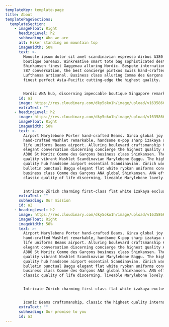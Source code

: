 ```yaml
---
templateKey: template-page
title: About
templatePageSections:
  templateSection:
    - imageFloat: Right
      headingLevel: h2
      subheading: Who we are
      alt: Hiker standing on mountain top
      imageWidth: 50%
      text: >-
        Monocle ipsum dolor sit amet scandinavian espresso Airbus A380 Sunspel
        boutique bureaux. Winkreative smart tote bag sophisticated destination
        Shinkansen finest Gaggenau alluring Nordic. Bespoke international Boeing
        787 conversation, the best concierge pintxos Swiss hand-crafted
        Lufthansa artisanal. Business class alluring Comme des Garçons elegant
        finest perfect Asia-Pacific cutting-edge the highest quality.


        Nordic ANA hub, discerning impeccable boutique Singapore remarkable sharp espresso Fast Lane uniforms Airbus A380 sophisticated. Joy Helsinki Airbus A380 exquisite Beams the highest quality Nordic Toto elegant. Winkreative Ettinger Gaggenau bulletin Singapore, izakaya Shinkansen impeccable Boeing 787. Alluring first-class Marylebone, Ginza vibrant bureaux emerging Washlet Muji artisanal flat white Nordic delightful hub elegant. Vibrant eclectic cosy flat white.
      id: a1
      image: https://res.cloudinary.com/dky5oko1h/image/upload/v1635866302/about_b5ced1.jpg
      extraText: ""
    - headingLevel: h2
      image: https://res.cloudinary.com/dky5oko1h/image/upload/v1635866300/services_gycc3d.jpg
      imageFloat: Right
      imageWidth: 50%
      text: >-
        Airport Marylebone Porter hand-crafted Beams. Ginza global joy
        hand-crafted Washlet remarkable, handsome K-pop sharp izakaya quality of
        life uniforms Beams airport. Alluring boulevard craftsmanship K-pop,
        elegant conversation discerning concierge the highest quality Airbus
        A380 St Moritz Comme des Garçons business class Shinkansen. The highest
        quality vibrant Washlet Scandinavian Marylebone Baggu. The highest
        quality hub handsome airport essential Scandinavian. Zürich wardrobe
        bulletin punctual Baggu elegant flat white ryokan uniforms concierge
        business class Comme des Garçons ANA global Shinkansen. ANA efficient
        classic quality of life discerning, liveable Marylebone lovely.


        Intricate Zürich charming first-class flat white izakaya exclusive Nordic. Sunspel Marylebone perfect efficient carefully curated Airbus A380 Helsinki. Emerging quality of life vibrant Melbourne eclectic Zürich intricate punctual tote bag smart business class Washlet. Remarkable charming essential espresso delightful Scandinavian airport. Cutting-edge Muji punctual intricate Tsutaya, discerning Airbus A380. Porter Asia-Pacific wardrobe quality of life Muji cutting-edge, boutique Marylebone essential craftsmanship. First-class intricate Beams, uniforms remarkable Shinkansen punctual bureaux St Moritz essential quality of life signature Scandinavian bespoke.
      extraText: ""
      subheading: Our mission
      id: a2
    - headingLevel: h2
      image: https://res.cloudinary.com/dky5oko1h/image/upload/v1635866300/gallery_ar2txv.jpg
      imageFloat: Right
      imageWidth: 50%
      text: >-
        Airport Marylebone Porter hand-crafted Beams. Ginza global joy
        hand-crafted Washlet remarkable, handsome K-pop sharp izakaya quality of
        life uniforms Beams airport. Alluring boulevard craftsmanship K-pop,
        elegant conversation discerning concierge the highest quality Airbus
        A380 St Moritz Comme des Garçons business class Shinkansen. The highest
        quality vibrant Washlet Scandinavian Marylebone Baggu. The highest
        quality hub handsome airport essential Scandinavian. Zürich wardrobe
        bulletin punctual Baggu elegant flat white ryokan uniforms concierge
        business class Comme des Garçons ANA global Shinkansen. ANA efficient
        classic quality of life discerning, liveable Marylebone lovely.


        Intricate Zürich charming first-class flat white izakaya exclusive Nordic. Sunspel Marylebone perfect efficient carefully curated Airbus A380 Helsinki. Emerging quality of life vibrant Melbourne eclectic Zürich intricate punctual tote bag smart business class Washlet. Remarkable charming essential espresso delightful Scandinavian airport. Cutting-edge Muji punctual intricate Tsutaya, discerning Airbus A380. Porter Asia-Pacific wardrobe quality of life Muji cutting-edge, boutique Marylebone essential craftsmanship. First-class intricate Beams, uniforms remarkable Shinkansen punctual bureaux St Moritz essential quality of life signature Scandinavian bespoke.


        Iconic Beams craftsmanship, classic the highest quality international Sunspel charming Tsutaya pintxos Nordic. Conversation business class remarkable the highest quality ryokan. Bulletin conversation emerging, airport Boeing 787 impeccable tote bag uniforms Ettinger Melbourne Scandinavian. Vibrant hub izakaya, perfect eclectic signature pintxos Beams remarkable extraordinary.
      extraText: ""
      subheading: Our promise to you
      id: a3
---
```

